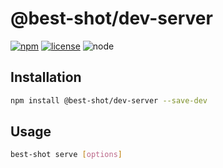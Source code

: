 # @best-shot/dev-server

[![npm][npm-badge]][npm-url]
[![license][license-badge]][github-url]
![node][node-badge]

## Installation

```bash
npm install @best-shot/dev-server --save-dev
```

## Usage

```bash
best-shot serve [options]
```

[npm-url]: https://www.npmjs.com/package/@best-shot/dev-server
[npm-badge]: https://img.shields.io/npm/v/@best-shot/dev-server.svg?style=flat-square&logo=npm
[github-url]: https://github.com/Airkro/best-shot/tree/master/packages/dev-server
[node-badge]: https://img.shields.io/node/v/@best-shot/dev-server.svg?style=flat-square&colorB=green&logo=node.js
[license-badge]: https://img.shields.io/npm/l/@best-shot/dev-server.svg?style=flat-square&colorB=blue&logo=github
